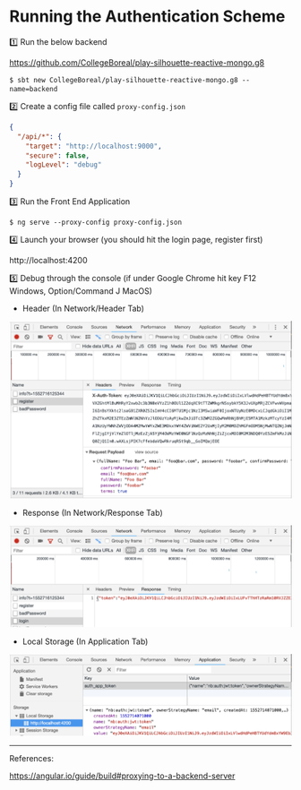 # Running the Authentication Scheme

:one: Run the below backend 

https://github.com/CollegeBoreal/play-silhouette-reactive-mongo.g8

```
$ sbt new CollegeBoreal/play-silhouette-reactive-mongo.g8 --name=backend
```

:two: Create a config file called `proxy-config.json`

```json
{
  "/api/*": {
    "target": "http://localhost:9000",
    "secure": false,
    "logLevel": "debug"
  }
}
```

:three: Run the Front End Application

```
$ ng serve --proxy-config proxy-config.json
```

:four: Launch your browser (you should hit the login page, register first)

http://localhost:4200

:five: Debug through the console (if under Google Chrome hit key F12 Windows, Option/Command J MacOS) 

* Header (In Network/Header Tab)

![alt tag](./images/Header.png)

* Response (In Network/Response Tab)

![alt tag](./images/Response.png)

* Local Storage (In Application Tab)

![alt tag](./images/Application.png)

---

References:

https://angular.io/guide/build#proxying-to-a-backend-server
